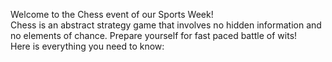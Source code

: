 Welcome to the Chess event of our Sports Week!\
Chess is an abstract strategy game that involves no hidden information and no elements of chance. Prepare yourself for fast paced battle of wits!\
Here is everything you need to know: